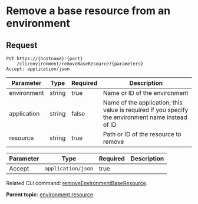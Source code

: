 # Remove a base resource from an environment

## Request

```
PUT https://{hostname}:{port}
    /cli/environment/removeBaseResource?{parameters}
Accept: application/json

```

|Parameter|Type|Required|Description|
|---------|----|--------|-----------|
|environment|string|true|Name or ID of the environment|
|application|string|false|Name of the application; this value is required if you specify the environment name instead of ID|
|resource|string|true|Path or ID of the resource to remove|

|Parameter|Type|Required|Description|
|---------|----|--------|-----------|
|Accept|`application/json`|true| |

Related CLI command: [removeEnvironmentBaseResource](udclient_removeenvironmentbaseresource.md).

**Parent topic:** [environment resource](../../com.udeploy.api.doc/topics/rest_cli_environment.md)

